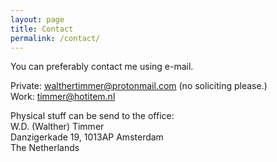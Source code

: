 ```yaml
---
layout: page
title: Contact
permalink: /contact/
---
```




You can preferably contact me using e-mail.

Private: <walthertimmer@protonmail.com> (no soliciting please.)  
Work: <timmer@hotitem.nl>  
 
Physical stuff can be send to the office:  
W.D. (Walther) Timmer  
Danzigerkade 19, 1013AP Amsterdam  
The Netherlands  

